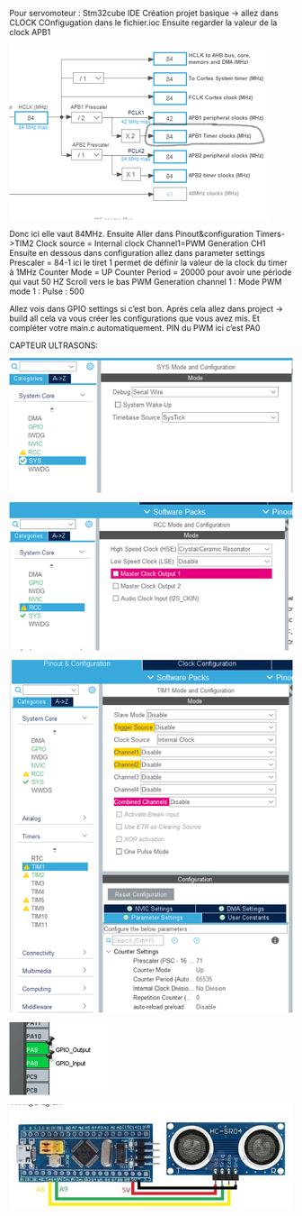 Pour servomoteur :
Stm32cube IDE
Création projet basique -> allez dans CLOCK COnfigugation dans le fichier.ioc
Ensuite regarder la valeur de la clock APB1
 
 ![servo moteur](images/aide_servo_moteur.png)

Donc ici elle vaut 84MHz.
Ensuite Aller dans Pinout&configuration 
Timers->TIM2
Clock source = Internal clock
Channel1=PWM Generation CH1
Ensuite en dessous dans configuration allez dans parameter settings
Prescaler = 84-1 ici le tiret 1 permet de définir la valeur de la clock du timer à 1MHz
Counter Mode = UP
Counter Period = 20000 pour avoir une période qui vaut 50 HZ
Scroll vers le bas 
PWM Generation channel 1 : Mode PWM mode 1 :
				Pulse : 500

Allez vois dans GPIO settings si c’est bon. 
Après cela allez dans project -> build all cela va vous créer les configurations que vous avez mis. Et compléter votre main.c automatiquement.
PIN du PWM ici c’est PA0


CAPTEUR ULTRASONS:

 ![capteur ultrasons](images/aide_capteur_ultrasons0.png)


 ![capteur ultrasons](images/aide_capteur_ultrasons1.png)


 ![capteur ultrasons](images/aide_capteur_ultrasons2.png)


 ![capteur ultrasons](images/aide_capteur_ultrasons3.png)

 ![capteur ultrasons](images/aide_capteur_ultrasons4.png)




